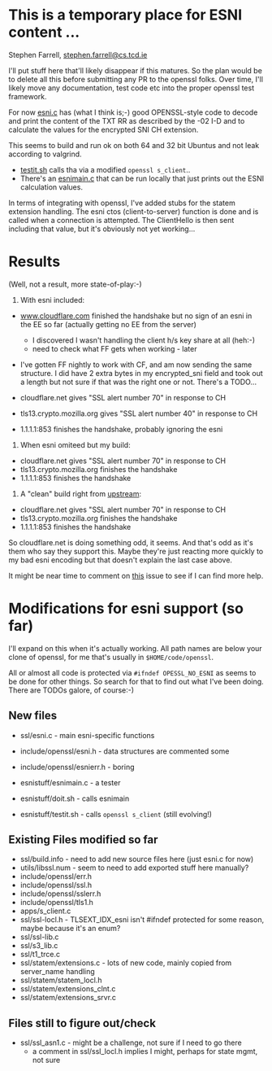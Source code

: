 
# This is a temporary place for ESNI content ...

Stephen Farrell, stephen.farrell@cs.tcd.ie

I'll put stuff here that'll likely disappear if this matures. So the plan would
be to delete all this before submitting any PR to the openssl folks. Over time,
I'll likely move any documentation, test code etc into the proper openssl test
framework.

For now [esni.c](../ssl/esni.c) has (what I think is;-) good OPENSSL-style code
to decode and print the content of the TXT RR as described by the -02 I-D and
to calculate the values for the encrypted SNI CH extension.

This seems to build and run ok on both 64 and 32 bit Ubuntus and not leak
according to valgrind.

- [testit.sh](./testit.sh) calls tha via a modified ``openssl s_client``.. 
- There's an [esnimain.c](./esnimain.c) that can be run locally that 
  just prints out the ESNI calculation values.

In terms of integrating with openssl, I've added stubs for the statem extension 
handling.  The esni ctos (client-to-server) function is done and is called when a
connection is attempted.  The ClientHello is then sent including that value, 
but it's obviously not yet working...

# Results

(Well, not a result, more state-of-play:-)

1. With esni included:

- www.cloudflare.com finished the handshake but no sign of an
  esni in the EE so far (actually getting no EE from the
  server)
	- I discovered I wasn't handling the client h/s key share at all (heh:-)
	- need to check what FF gets when working - later

- I've gotten FF nightly to work with CF, and am now sending
  the same structure. I did have 2 extra bytes in my
  encrypted_sni field and took out a length but not sure
  if that was the right one or not. There's a TODO...

- cloudflare.net gives "SSL alert number 70" in response to CH
- tls13.crypto.mozilla.org gives "SSL alert number 40" in response to CH
- 1.1.1.1:853 finishes the handshake, probably ignoring the esni

1. When esni omiteed but my build:

- cloudflare.net gives "SSL alert number 70" in response to CH
- tls13.crypto.mozilla.org finishes the handshake
- 1.1.1.1:853 finishes the handshake

1. A "clean" build right from [upstream](https://github.com/openssl/opennssl/):

- cloudflare.net gives "SSL alert number 70" in response to CH
- tls13.crypto.mozilla.org finishes the handshake
- 1.1.1.1:853 finishes the handshake

So cloudflare.net is doing something odd, it seems. And that's odd
as it's them who say they support this. Maybe they're just reacting
more quickly to my bad esni encoding but that doesn't explain the
last case above.

It might be near time to comment on
[this](https://github.com/tlswg/draft-ietf-tls-esni/issues/118) issue to see if
I can find more help.

# Modifications for esni support (so far)

I'll expand on this when it's actually working.
All path names are below your clone of openssl, for me that's
usually in ``$HOME/code/openssl``.

All or almost all code is protected via ``#ifndef OPESSL_NO_ESNI``
as seems to be done for other things. So search for that to find
out what I've been doing.  There are TODOs galore, of course:-)

## New files

- ssl/esni.c - main esni-specific functions
- include/openssl/esni.h - data structures are commented some
- include/openssl/esnierr.h - boring

- esnistuff/esnimain.c - a tester
- esnistuff/doit.sh - calls esnimain
- esnistuff/testit.sh - calls ``openssl s_client`` (still evolving!)

## Existing Files modified so far

- ssl/build.info - need to add new source files here (just esni.c for now)
- utils/libssl.num - seem to need to add exported stuff here manually?
- include/openssl/err.h
- include/openssl/ssl.h
- include/openssl/sslerr.h
- include/openssl/tls1.h
- apps/s_client.c
- ssl/ssl-locl.h - TLSEXT_IDX_esni isn't #ifndef protected for some reason, maybe because it's an enum?
- ssl/ssl-lib.c
- ssl/s3_lib.c
- ssl/t1_trce.c
- ssl/statem/extensions.c - lots of new code, mainly copied from server_name handling
- ssl/statem/statem_locl.h
- ssl/statem/extensions_clnt.c
- ssl/statem/extensions_srvr.c 

## Files still to figure out/check

- ssl/ssl_asn1.c - might be a challenge, not sure if I need to go there
	- a comment in ssl/ssl_locl.h implies I might, perhaps for state mgmt, not
	  sure

